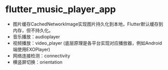 # flutter_music_player_app

- 图片缓存CachedNetworkImage实现图片持久化到本地，Flutter默认缓存到内存，但不持久化。
- 音乐播放：audioplayer
- 视频播放：video_player (底层原理是各平台实现对应播放器，例如Android端使用EXOPlayer)
- 网络连接检测：connectivity
- 横竖屏切换：orientation